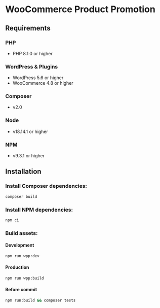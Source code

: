 # WooCommerce Product Promotion

## Requirements

### PHP
- PHP 8.1.0 or higher

### WordPress & Plugins
- WordPress 5.6 or higher
- WooCommerce 4.8 or higher

### Composer
- v2.0

### Node
- v18.14.1 or higher

### NPM
- v9.3.1 or higher

## Installation

### Install Composer dependencies:
```sh
composer build
```

### Install NPM dependencies:

```sh
npm ci
```

### Build assets:

#### Development
```sh
npm run wpp:dev
```

#### Production
```sh
npm run wpp:build
```

#### Before commit
```sh
npm run:build && composer tests
```
